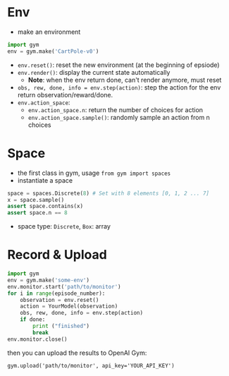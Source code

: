 # Env
* make an environment
```python
import gym
env = gym.make('CartPole-v0')
```
* `env.reset()`: reset the new environment (at the beginning of epsiode)
* `env.render()`: display the current state automatically
  * **Note**: when the env return done, can't render anymore, must reset
* `obs, rew, done, info = env.step(action)`: step the action for the env
return observation/reward/done.
* `env.action_space`: 
  * `env.action_space.n`: return the number of choices for action
  * `env.action_space.sample()`: randomly sample an action from n choices

# Space
* the first class in gym, usage `from gym import spaces`
* instantiate a space
```python
space = spaces.Discrete(8) # Set with 8 elements [0, 1, 2 ... 7]
x = space.sample()
assert space.contains(x)
assert space.n == 8
```
* space type: `Discrete`, `Box`: array

# Record & Upload
```python
import gym
env = gym.make('some-env')
env.monitor.start('path/to/monitor')
for i in range(episode_number):
    observation = env.reset()
    action = YourModel(observation)
    obs, rew, done, info = env.step(action)
    if done:
        print ("finished")
        break
env.monitor.close()
```
then you can upload the results to OpenAI Gym:
```
gym.upload('path/to/monitor', api_key='YOUR_API_KEY')
```

